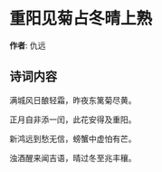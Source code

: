 # 重阳见菊占冬晴上熟

**作者**: 仇远

## 诗词内容

满城风日酿轻霜，昨夜东篱菊尽黄。

正月自非添一闰，此花安得及重阳。

新鸿远到愁无信，螃蟹中虚怕有芒。

浊酒醒来闻吉语，晴过冬至兆丰穰。

